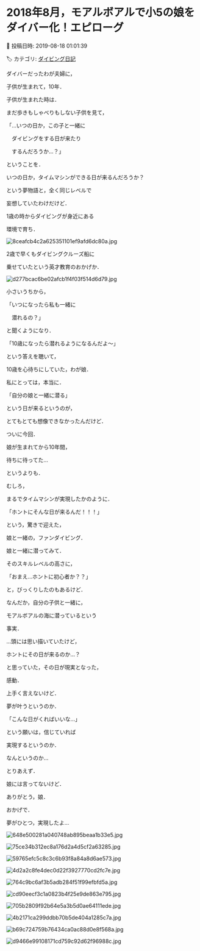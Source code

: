 # 2018年8月，モアルボアルで小5の娘をダイバー化！エピローグ

📅 投稿日時: 2019-08-18 01:01:39

🏷️ カテゴリ: [ダイビング日記](ce3a7a8d424d112fce83ee85c81a0e344.md)

ダイバーだったわが夫婦に，


子供が生まれて，10年．





子供が生まれた時は．


まだ歩きもしゃべりもしない子供を見て，


「…いつの日か，この子と一緒に


　ダイビングをする日が来たり


　するんだろうか…？」


ということを．





いつの日か，タイムマシンができる日が来るんだろうか？





という夢物語と，全く同じレベルで


妄想していたわけだけど．





1歳の時からダイビングが身近にある


環境で育ち．




![8ceafcb4c2a625351101ef9afd6dc80a.jpg](images/8ceafcb4c2a625351101ef9afd6dc80a.jpg)




2歳で早くもダイビングクルーズ船に


乗せていたという英才教育のおかげか．




![d277bcac6be02afcb1f4f03f514d6d79.jpg](images/d277bcac6be02afcb1f4f03f514d6d79.jpg)




小さいうちから，





「いつになったら私も一緒に


　潜れるの？」





と聞くようになり．





「10歳になったら潜れるようになるんだよ～」





という答えを聴いて，


10歳を心待ちにしていた，わが娘．





私にとっては，本当に．


「自分の娘と一緒に潜る」


という日が来るというのが，


とてもとても想像できなかったんだけど．





ついに今回．


娘が生まれてから10年間，


待ちに待ってた…


というよりも．


むしろ，


まるでタイムマシンが実現したかのように．


「ホントにそんな日が来るんだ！！！」


という，驚きで迎えた，


娘と一緒の，ファンダイビング．





娘と一緒に潜ってみて．


そのスキルレベルの高さに，


「おまえ…ホントに初心者か？？」


と，びっくりしたのもあるけど．





なんだか，自分の子供と一緒に，


モアルボアルの海に潜っているという


事実．





…頭には思い描いていたけど，


ホントにその日が来るのか…？


と思っていた，その日が現実となった，


感動．





上手く言えないけど．


夢が叶うというのか．


「こんな日がくればいいな…」


という願いは，信じていれば


実現するというのか．


なんというのか…





とりあえず．


娘には言ってないけど．


ありがとう，娘．


おかげで．





夢がひとつ，実現したよ…







![648e500281a040748ab895beaa1b33e5.jpg](images/648e500281a040748ab895beaa1b33e5.jpg)



![75ce34b312ec8a176d2a4d5cf2a63285.jpg](images/75ce34b312ec8a176d2a4d5cf2a63285.jpg)






![59765efc5c8c3c6b93f8a84a8d6ae573.jpg](images/59765efc5c8c3c6b93f8a84a8d6ae573.jpg)



![4d2a2c8fe4dec0d22f3927770cd2fc7e.jpg](images/4d2a2c8fe4dec0d22f3927770cd2fc7e.jpg)






![764c9bc6af3b5adb284f51f99efbfd5a.jpg](images/764c9bc6af3b5adb284f51f99efbfd5a.jpg)



![cd90eecf3c1a0823b4f25e9de863e795.jpg](images/cd90eecf3c1a0823b4f25e9de863e795.jpg)






![705b2809f92b64e5a3b5d0ae64111ede.jpg](images/705b2809f92b64e5a3b5d0ae64111ede.jpg)



![4b2171ca299ddbb70b5de404a1285c7a.jpg](images/4b2171ca299ddbb70b5de404a1285c7a.jpg)






![b69c724759b76434ca0ac88d0e8f568a.jpg](images/b69c724759b76434ca0ac88d0e8f568a.jpg)



![d9466e99108171cd759c92d62f96988c.jpg](images/d9466e99108171cd759c92d62f96988c.jpg)
